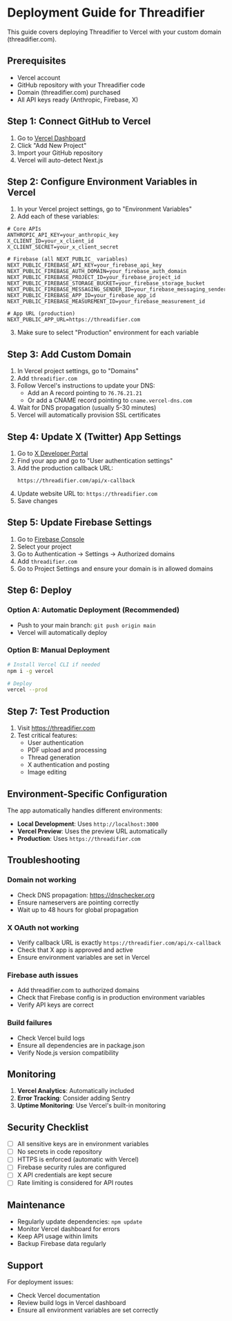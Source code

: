 # Deployment Guide for Threadifier

This guide covers deploying Threadifier to Vercel with your custom domain (threadifier.com).

## Prerequisites

- Vercel account
- GitHub repository with your Threadifier code
- Domain (threadifier.com) purchased
- All API keys ready (Anthropic, Firebase, X)

## Step 1: Connect GitHub to Vercel

1. Go to [Vercel Dashboard](https://vercel.com/dashboard)
2. Click "Add New Project"
3. Import your GitHub repository
4. Vercel will auto-detect Next.js

## Step 2: Configure Environment Variables in Vercel

1. In your Vercel project settings, go to "Environment Variables"
2. Add each of these variables:

```env
# Core APIs
ANTHROPIC_API_KEY=your_anthropic_key
X_CLIENT_ID=your_x_client_id
X_CLIENT_SECRET=your_x_client_secret

# Firebase (all NEXT_PUBLIC_ variables)
NEXT_PUBLIC_FIREBASE_API_KEY=your_firebase_api_key
NEXT_PUBLIC_FIREBASE_AUTH_DOMAIN=your_firebase_auth_domain
NEXT_PUBLIC_FIREBASE_PROJECT_ID=your_firebase_project_id
NEXT_PUBLIC_FIREBASE_STORAGE_BUCKET=your_firebase_storage_bucket
NEXT_PUBLIC_FIREBASE_MESSAGING_SENDER_ID=your_firebase_messaging_sender_id
NEXT_PUBLIC_FIREBASE_APP_ID=your_firebase_app_id
NEXT_PUBLIC_FIREBASE_MEASUREMENT_ID=your_firebase_measurement_id

# App URL (production)
NEXT_PUBLIC_APP_URL=https://threadifier.com
```

3. Make sure to select "Production" environment for each variable

## Step 3: Add Custom Domain

1. In Vercel project settings, go to "Domains"
2. Add `threadifier.com`
3. Follow Vercel's instructions to update your DNS:
   - Add an A record pointing to `76.76.21.21`
   - Or add a CNAME record pointing to `cname.vercel-dns.com`
4. Wait for DNS propagation (usually 5-30 minutes)
5. Vercel will automatically provision SSL certificates

## Step 4: Update X (Twitter) App Settings

1. Go to [X Developer Portal](https://developer.twitter.com/en/portal/projects-and-apps)
2. Find your app and go to "User authentication settings"
3. Add the production callback URL:
   ```
   https://threadifier.com/api/x-callback
   ```
4. Update website URL to: `https://threadifier.com`
5. Save changes

## Step 5: Update Firebase Settings

1. Go to [Firebase Console](https://console.firebase.google.com)
2. Select your project
3. Go to Authentication → Settings → Authorized domains
4. Add `threadifier.com`
5. Go to Project Settings and ensure your domain is in allowed domains

## Step 6: Deploy

### Option A: Automatic Deployment (Recommended)
- Push to your main branch: `git push origin main`
- Vercel will automatically deploy

### Option B: Manual Deployment
```bash
# Install Vercel CLI if needed
npm i -g vercel

# Deploy
vercel --prod
```

## Step 7: Test Production

1. Visit https://threadifier.com
2. Test critical features:
   - User authentication
   - PDF upload and processing
   - Thread generation
   - X authentication and posting
   - Image editing

## Environment-Specific Configuration

The app automatically handles different environments:

- **Local Development**: Uses `http://localhost:3000`
- **Vercel Preview**: Uses the preview URL automatically
- **Production**: Uses `https://threadifier.com`

## Troubleshooting

### Domain not working
- Check DNS propagation: https://dnschecker.org
- Ensure nameservers are pointing correctly
- Wait up to 48 hours for global propagation

### X OAuth not working
- Verify callback URL is exactly `https://threadifier.com/api/x-callback`
- Check that X app is approved and active
- Ensure environment variables are set in Vercel

### Firebase auth issues
- Add threadifier.com to authorized domains
- Check that Firebase config is in production environment variables
- Verify API keys are correct

### Build failures
- Check Vercel build logs
- Ensure all dependencies are in package.json
- Verify Node.js version compatibility

## Monitoring

1. **Vercel Analytics**: Automatically included
2. **Error Tracking**: Consider adding Sentry
3. **Uptime Monitoring**: Use Vercel's built-in monitoring

## Security Checklist

- [ ] All sensitive keys are in environment variables
- [ ] No secrets in code repository
- [ ] HTTPS is enforced (automatic with Vercel)
- [ ] Firebase security rules are configured
- [ ] X API credentials are kept secure
- [ ] Rate limiting is considered for API routes

## Maintenance

- Regularly update dependencies: `npm update`
- Monitor Vercel dashboard for errors
- Keep API usage within limits
- Backup Firebase data regularly

## Support

For deployment issues:
- Check Vercel documentation
- Review build logs in Vercel dashboard
- Ensure all environment variables are set correctly
